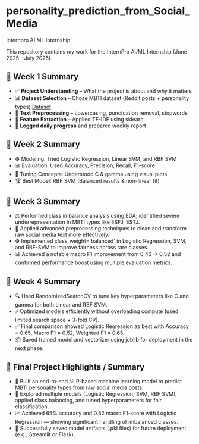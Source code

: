 # personality_prediction_from_Social_Media
Internpro AI ML Internship 

This repository contains my work  for the InternPro AI/ML Internship (June 2025 - July 2025).

## 📅 Week 1 Summary

- ✅ **Project Understanding** – What the project is about and why it matters
- 📊 **Dataset Selection** – Chose MBTI dataset (Reddit posts + personality types)   [Dataset](https://www.kaggle.com/datasets/datasnaek/mbti-type/data)
- 🧹 **Text Preprocessing** – Lowercasing, punctuation removal, stopwords
- 🔢 **Feature Extraction** – Applied TF-IDF using sklearn
- 📝 **Logged daily progress** and prepared weekly report

## 📅 Week 2 Summary

- ⚙️ Modeling: Tried Logistic Regression, Linear SVM, and RBF SVM
- 📊 Evaluation: Used Accuracy, Precision, Recall, F1-score
- 🧠 Tuning Concepts: Understood C & gamma using visual plots
- 🏆 Best Model: RBF SVM (Balanced results & non-linear fit)

## 📅 Week 3 Summary
- ⚖️ Performed class imbalance analysis using EDA; identified severe underrepresentation in MBTI types like ESFJ, ESTJ.
- 🧹 Applied advanced preprocessing techniques to clean and transform raw social media text more effectively.
- ⚙️ Implemented class_weight='balanced' in Logistic Regression, SVM, and RBF-SVM to improve fairness across rare classes.
- 📊 Achieved a notable macro F1 improvement from 0.46 → 0.52 and confirmed performance boost using multiple evaluation metrics.

## 📅 Week 4 Summary
- 🔍 Used RandomizedSearchCV to tune key hyperparameters like C and gamma for both Linear and RBF SVM.
- ⚡ Optimized models efficiently without overloading compute (used limited search space + 3-fold CV).
- ✅ Final comparison showed Logistic Regression as best with Accuracy = 0.65, Macro F1 = 0.52, Weighted F1 = 0.65.
- 📦 Saved trained model and vectorizer using joblib for deployment in the next phase.

## 📅 Final Project Highlights / Summary
- 🤖 Built an end-to-end NLP-based machine learning model to predict MBTI personality types from raw social media posts.
- 🧠 Explored multiple models (Logistic Regression, SVM, RBF SVM), applied class balancing, and tuned hyperparameters for fair classification.
- 📈 Achieved 65% accuracy and 0.52 macro F1-score with Logistic Regression — showing significant handling of imbalanced classes.
- 💾 Successfully saved model artifacts (.pkl files) for future deployment (e.g., Streamlit or Flask).



